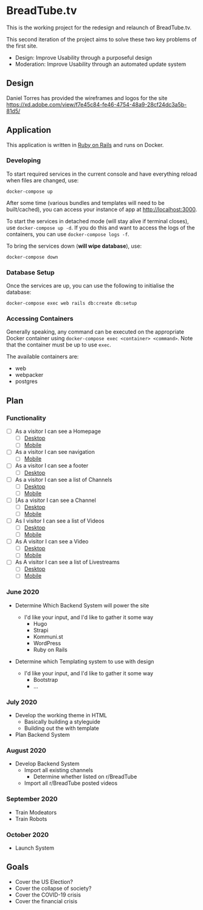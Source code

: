 # BreadTube.tv

This is the working project for the redesign and relaunch of BreadTube.tv.

This second iteration of the project aims to solve these two key problems of the first site.

- Design: Improve Usability through a purposeful design
- Moderation: Improve Usability through an automated update system

## Design

Daniel Torres has provided the wireframes and logos for the site
https://xd.adobe.com/view/f7e45c84-fe46-4754-48a9-28cf24dc3a5b-81d5/

## Application

This application is written in [Ruby on Rails](https://rubyonrails.org/) and runs on Docker.

### Developing

To start required services in the current console and have everything reload when files are changed, use:

```
docker-compose up
```

After some time (various bundles and templates will need to be built/cached), you can access your instance of app at [http://localhost:3000](http://localhost:3000).

To start the services in detached mode (will stay alive if terminal closes), use `docker-compose up -d`. If you do this and want to access the logs of the containers, you can use `docker-compose logs -f`.

To bring the services down (**will wipe database**), use:

```
docker-compose down
```

### Database Setup

Once the services are up, you can use the following to initialise the database:

```
docker-compose exec web rails db:create db:setup
```

### Accessing Containers

Generally speaking, any command can be executed on the appropriate Docker container using `docker-compose exec <container> <command>`. Note that the container must be up to use `exec`.

The available containers are:
- web
- webpacker
- postgres


## Plan

### Functionality

- [ ] As a visitor I can see a Homepage
  - [ ] [Desktop](https://xd.adobe.com/view/f7e45c84-fe46-4754-48a9-28cf24dc3a5b-81d5/)
  - [ ] [Mobile](https://xd.adobe.com/view/f7e45c84-fe46-4754-48a9-28cf24dc3a5b-81d5/screen/bc514ad6-7d6a-47f6-bc20-d0b83272de69/homepage-mobile)
- [ ] As a visitor I can see navigation
  - [ ] [Mobile](https://xd.adobe.com/view/f7e45c84-fe46-4754-48a9-28cf24dc3a5b-81d5/screen/9d78188e-40af-483e-b238-e77ecc09a9fd/menu)
- [ ] As a visitor I can see a footer
  - [ ] [Desktop](https://xd.adobe.com/view/f7e45c84-fe46-4754-48a9-28cf24dc3a5b-81d5/screen/87696b05-0aa4-4025-9c9d-e45f3e2b0cd7/iPhone-X-XS-11-Pro-1)
- [ ] As a visitor I can see a list of Channels
  - [ ] [Desktop](https://xd.adobe.com/view/f7e45c84-fe46-4754-48a9-28cf24dc3a5b-81d5/screen/ebda9a89-9d4a-40c1-a128-2d019d143030/channel-list)
  - [ ] [Mobile](https://xd.adobe.com/view/f7e45c84-fe46-4754-48a9-28cf24dc3a5b-81d5/screen/9b394a14-bd0a-46e6-810c-a9d0d9bca923/channel-page-mobile-5)
- [ ] [As a visitor I can see a Channel
  - [ ] [Desktop](https://xd.adobe.com/view/f7e45c84-fe46-4754-48a9-28cf24dc3a5b-81d5/screen/3cefb3fb-2f32-4a1b-9107-2fb8a8587209/Channel-That-s-Streaming)
  - [ ] [Mobile](https://xd.adobe.com/view/f7e45c84-fe46-4754-48a9-28cf24dc3a5b-81d5/screen/443e6396-88bc-4363-bdd5-e534174aec7c/channel-mobile-1)
- [ ] As I visitor I can see a list of Videos
  - [ ] [Desktop](https://xd.adobe.com/view/f7e45c84-fe46-4754-48a9-28cf24dc3a5b-81d5/screen/4d497f0c-058a-4881-9f9b-d5b815ab349c/Videos)
  - [ ] [Mobile](https://xd.adobe.com/view/f7e45c84-fe46-4754-48a9-28cf24dc3a5b-81d5/screen/1beaf92c-caff-4051-a4fd-fc1d5dc81bc3/video-page-mobile-3)
- [ ] As A visitor I can see a Video
  - [ ] [Desktop](https://xd.adobe.com/view/f7e45c84-fe46-4754-48a9-28cf24dc3a5b-81d5/screen/b8d8f5b8-25e0-46f7-b4db-247c8bc4ca97/video)
  - [ ] [Mobile](https://xd.adobe.com/view/f7e45c84-fe46-4754-48a9-28cf24dc3a5b-81d5/screen/f1a6b11f-138a-464a-85f8-9dba3105b3e2/single-video-mobile-2)
- [ ] As A visitor I can see a list of Livestreams
  - [ ] [Desktop](https://xd.adobe.com/view/f7e45c84-fe46-4754-48a9-28cf24dc3a5b-81d5/screen/0758c504-650f-44e4-a108-ede9bb51b8e8/Livestreams)
  - [ ] [Mobile](https://xd.adobe.com/view/f7e45c84-fe46-4754-48a9-28cf24dc3a5b-81d5/screen/bb283909-ea2d-4996-b75f-0f1b3e8614db/video-page-mobile-4)

### June 2020

- Determine Which Backend System will power the site
  - I'd like your input, and I'd like to gather it some way
    - Hugo
    - Strapi
    - Kommuni.st
    - WordPress
    - Ruby on Rails

- Determine which Templating system to use with design
  - I'd like your input, and I'd like to gather it some way
    - Bootstrap
    - ...

### July 2020

- Develop the working theme in HTML
  - Basically building a styleguide
  - Building out the with template
- Plan Backend System

### August 2020
  
- Develop Backend System
  - Import all existing channels
    - Determine whether listed on r/BreadTube
  - Import all r/BreadTube posted videos

### September 2020 

- Train Modeators
- Train Robots

### October 2020

- Launch System

## Goals

- Cover the US Election?
- Cover the collapse of society?
- Cover the COVID-19 crisis
- Cover the financial crisis